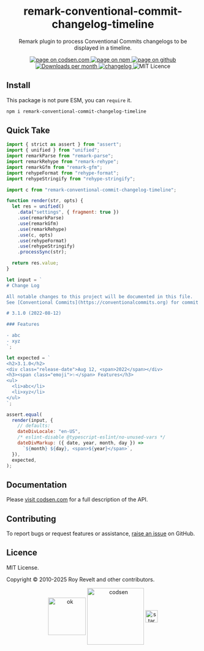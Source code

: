 <h1 align="center">remark-conventional-commit-changelog-timeline</h1>

<p align="center">Remark plugin to process Conventional Commits changelogs to be displayed in a timeline.</p>

<p align="center">
  <a href="https://codsen.com/os/remark-conventional-commit-changelog-timeline" rel="nofollow noreferrer noopener">
    <img src="https://img.shields.io/badge/-codsen-blue?style=flat-square" alt="page on codsen.com">
  </a>
  <a href="https://www.npmjs.com/package/remark-conventional-commit-changelog-timeline" rel="nofollow noreferrer noopener">
    <img src="https://img.shields.io/badge/-npm-blue?style=flat-square" alt="page on npm">
  </a>
  <a href="https://github.com/codsen/codsen/tree/main/packages/remark-conventional-commit-changelog-timeline" rel="nofollow noreferrer noopener">
    <img src="https://img.shields.io/badge/-github-blue?style=flat-square" alt="page on github">
  </a>
  <a href="https://npmcharts.com/compare/remark-conventional-commit-changelog-timeline?interval=30" rel="nofollow noreferrer noopener" target="_blank">
    <img src="https://img.shields.io/npm/dm/remark-conventional-commit-changelog-timeline.svg?style=flat-square" alt="Downloads per month">
  </a>
  <a href="https://codsen.com/os/remark-conventional-commit-changelog-timeline/changelog" rel="nofollow noreferrer noopener">
    <img src="https://img.shields.io/badge/changelog-here-brightgreen?style=flat-square" alt="changelog">
  </a>
  <img src="https://img.shields.io/badge/licence-MIT-brightgreen.svg?style=flat-square" alt="MIT Licence">
</p>

## Install

This package is not pure ESM, you can `require` it.

```bash
npm i remark-conventional-commit-changelog-timeline
```

## Quick Take

```js
import { strict as assert } from "assert";
import { unified } from "unified";
import remarkParse from "remark-parse";
import remarkRehype from "remark-rehype";
import remarkGfm from "remark-gfm";
import rehypeFormat from "rehype-format";
import rehypeStringify from "rehype-stringify";

import c from "remark-conventional-commit-changelog-timeline";

function render(str, opts) {
  let res = unified()
    .data("settings", { fragment: true })
    .use(remarkParse)
    .use(remarkGfm)
    .use(remarkRehype)
    .use(c, opts)
    .use(rehypeFormat)
    .use(rehypeStringify)
    .processSync(str);

  return res.value;
}

let input = `
# Change Log

All notable changes to this project will be documented in this file.
See [Conventional Commits](https://conventionalcommits.org) for commit guidelines.

# 3.1.0 (2022-08-12)

### Features

- abc
- xyz
`;

let expected = `
<h2>3.1.0</h2>
<div class="release-date">Aug 12, <span>2022</span></div>
<h3><span class="emoji">✨</span> Features</h3>
<ul>
  <li>abc</li>
  <li>xyz</li>
</ul>
`;

assert.equal(
  render(input, {
    // defaults:
    dateDivLocale: "en-US",
    /* eslint-disable @typescript-eslint/no-unused-vars */
    dateDivMarkup: ({ date, year, month, day }) =>
      `${month} ${day}, <span>${year}</span>`,
  }),
  expected,
);
```

## Documentation

Please [visit codsen.com](https://codsen.com/os/remark-conventional-commit-changelog-timeline/) for a full description of the API.

## Contributing

To report bugs or request features or assistance, [raise an issue](https://github.com/codsen/codsen/issues/new/choose) on GitHub.

## Licence

MIT License.

Copyright © 2010-2025 Roy Revelt and other contributors.

<p align="center"><img src="https://codsen.com/images/png-codsen-ok.png" width="98" alt="ok" align="center"> <img src="https://codsen.com/images/png-codsen-1.png" width="148" alt="codsen" align="center"> <img src="https://codsen.com/images/png-codsen-star-small.png" width="32" alt="star" align="center"></p>
